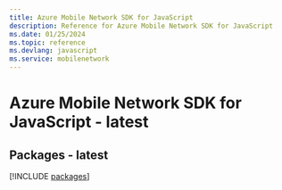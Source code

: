 ```yaml
---
title: Azure Mobile Network SDK for JavaScript
description: Reference for Azure Mobile Network SDK for JavaScript
ms.date: 01/25/2024
ms.topic: reference
ms.devlang: javascript
ms.service: mobilenetwork
---
```

# Azure Mobile Network SDK for JavaScript - latest
## Packages - latest
[!INCLUDE [packages](mobile-network-index.md)]
